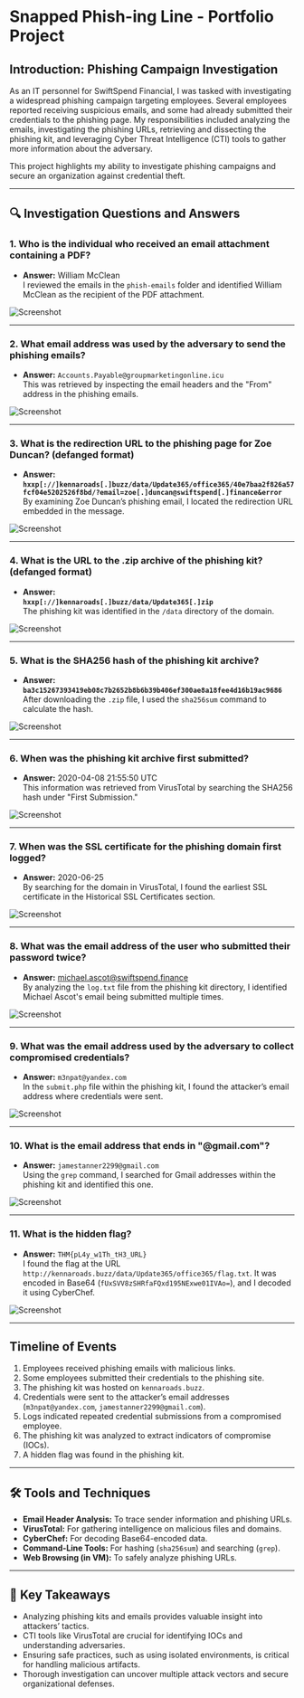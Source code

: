 # Snapped Phish-ing Line - Portfolio Project

## Introduction: Phishing Campaign Investigation  
As an IT personnel for SwiftSpend Financial, I was tasked with investigating a widespread phishing campaign targeting employees. Several employees reported receiving suspicious emails, and some had already submitted their credentials to the phishing page. My responsibilities included analyzing the emails, investigating the phishing URLs, retrieving and dissecting the phishing kit, and leveraging Cyber Threat Intelligence (CTI) tools to gather more information about the adversary.  

This project highlights my ability to investigate phishing campaigns and secure an organization against credential theft.

---

## 🔍 Investigation Questions and Answers  

### 1. **Who is the individual who received an email attachment containing a PDF?**  
- **Answer:** William McClean  
  I reviewed the emails in the `phish-emails` folder and identified William McClean as the recipient of the PDF attachment.  

![Screenshot](https://i.imgur.com/76BZ7Ey.png)

---

### 2. **What email address was used by the adversary to send the phishing emails?**  
- **Answer:** `Accounts.Payable@groupmarketingonline.icu`  
  This was retrieved by inspecting the email headers and the "From" address in the phishing emails.  

![Screenshot](https://i.imgur.com/9WHJvuf.png)

---

### 3. **What is the redirection URL to the phishing page for Zoe Duncan? (defanged format)**  
- **Answer:**  
  **`hxxp[://]kennaroads[.]buzz/data/Update365/office365/40e7baa2f826a57fcf04e5202526f8bd/?email=zoe[.]duncan@swiftspend[.]finance&error`**  
  By examining Zoe Duncan’s phishing email, I located the redirection URL embedded in the message.  

![Screenshot](https://i.imgur.com/sqt0p60.png)

---

### 4. **What is the URL to the .zip archive of the phishing kit? (defanged format)**  
- **Answer:**  
  **`hxxp[://]kennaroads[.]buzz/data/Update365[.]zip`**  
  The phishing kit was identified in the `/data` directory of the domain.  

![Screenshot](https://i.imgur.com/3DUauKo.png)

---

### 5. **What is the SHA256 hash of the phishing kit archive?**  
- **Answer:**  
  **`ba3c15267393419eb08c7b2652b8b6b39b406ef300ae8a18fee4d16b19ac9686`**  
  After downloading the `.zip` file, I used the `sha256sum` command to calculate the hash.  

![Screenshot](https://i.imgur.com/88xaMja.png)

---

### 6. **When was the phishing kit archive first submitted?**  
- **Answer:** 2020-04-08 21:55:50 UTC  
  This information was retrieved from VirusTotal by searching the SHA256 hash under "First Submission."  

![Screenshot](https://i.imgur.com/auCr7gt.png)

---

### 7. **When was the SSL certificate for the phishing domain first logged?**  
- **Answer:** 2020-06-25  
  By searching for the domain in VirusTotal, I found the earliest SSL certificate in the Historical SSL Certificates section.  

![Screenshot](https://i.imgur.com/vKsfUql.png)

---

### 8. **What was the email address of the user who submitted their password twice?**  
- **Answer:** michael.ascot@swiftspend.finance  
  By analyzing the `log.txt` file from the phishing kit directory, I identified Michael Ascot's email being submitted multiple times.  

![Screenshot](https://i.imgur.com/rlXCxgC.png)

---

### 9. **What was the email address used by the adversary to collect compromised credentials?**  
- **Answer:** `m3npat@yandex.com`  
  In the `submit.php` file within the phishing kit, I found the attacker’s email address where credentials were sent.  

![Screenshot](https://i.imgur.com/bUVKvvw.png)

---

### 10. **What is the email address that ends in "@gmail.com"?**  
- **Answer:** `jamestanner2299@gmail.com`  
  Using the `grep` command, I searched for Gmail addresses within the phishing kit and identified this one.  

![Screenshot](https://i.imgur.com/jlGoaQ9.png)

---

### 11. **What is the hidden flag?**  
- **Answer:** `THM{pL4y_w1Th_tH3_URL}`  
  I found the flag at the URL `http://kennaroads.buzz/data/Update365/office365/flag.txt`. It was encoded in Base64 (`fUxSVV8zSHRfaFQxd195NExwe01IVAo=`), and I decoded it using CyberChef.  

![Screenshot](https://i.imgur.com/HlA00Kq.png)

---

## Timeline of Events  

1. Employees received phishing emails with malicious links.  
2. Some employees submitted their credentials to the phishing site.  
3. The phishing kit was hosted on `kennaroads.buzz`.  
4. Credentials were sent to the attacker’s email addresses (`m3npat@yandex.com`, `jamestanner2299@gmail.com`).  
5. Logs indicated repeated credential submissions from a compromised employee.  
6. The phishing kit was analyzed to extract indicators of compromise (IOCs).  
7. A hidden flag was found in the phishing kit.  

---

## 🛠️ Tools and Techniques  

- **Email Header Analysis:** To trace sender information and phishing URLs.  
- **VirusTotal:** For gathering intelligence on malicious files and domains.  
- **CyberChef:** For decoding Base64-encoded data.  
- **Command-Line Tools:** For hashing (`sha256sum`) and searching (`grep`).  
- **Web Browsing (in VM):** To safely analyze phishing URLs.  

---

## 🧠 Key Takeaways  

- Analyzing phishing kits and emails provides valuable insight into attackers’ tactics.  
- CTI tools like VirusTotal are crucial for identifying IOCs and understanding adversaries.  
- Ensuring safe practices, such as using isolated environments, is critical for handling malicious artifacts.  
- Thorough investigation can uncover multiple attack vectors and secure organizational defenses.  
